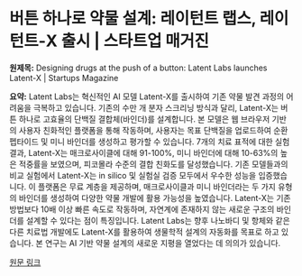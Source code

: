 # 버튼 하나로 약물 설계: 레이턴트 랩스, 레이턴트-X 출시 | 스타트업 매거진

**원제목:** Designing drugs at the push of a button: Latent Labs launches Latent-X | Startups Magazine

**요약:** Latent Labs는 혁신적인 AI 모델 Latent-X를 출시하여 기존 약물 발견 과정의 어려움을 극복하고 있습니다.  기존의 수만 개 분자 스크리닝 방식과 달리, Latent-X는 버튼 하나로 고효율의 단백질 결합체(바인더)를 설계합니다.  본 모델은 웹 브라우저 기반의 사용자 친화적인 플랫폼을 통해 작동하며, 사용자는 목표 단백질을 업로드하여 순환 펩타이드 및 미니 바인더를 생성하고 평가할 수 있습니다.  7개의 치료 표적에 대한 실험 결과, Latent-X는 매크로사이클에 대해 91-100%, 미니 바인더에 대해 10-63%의 높은 적중률을 보였으며, 피코몰라 수준의 결합 친화도를 달성했습니다.  기존 모델들과의 비교 실험에서 Latent-X는  in silico 및 실험실 검증 모두에서 우수한 성능을 입증했습니다.  이 플랫폼은 무료 계층을 제공하며,  매크로사이클과 미니 바인더라는 두 가지 유형의 바인더를 생성하여 다양한 약물 개발에 활용 가능성을 높였습니다.  Latent-X는 기존 방법보다 10배 이상 빠른 속도로 작동하며,  자연계에 존재하지 않는 새로운 구조의 바인더를 설계할 수 있다는 점이 특징입니다.  Latent Labs는  향후 나노바디 및 항체와 같은 다른 치료법 개발에도 Latent-X를 활용하여 생물학적 설계의 자동화를 목표로 하고 있습니다.  본 연구는 AI 기반 약물 설계의 새로운 지평을 열었다는 데 의의가 있습니다.

[원문 링크](https://startupsmagazine.co.uk/article-designing-drugs-push-button-latent-labs-launches-latent-x)
